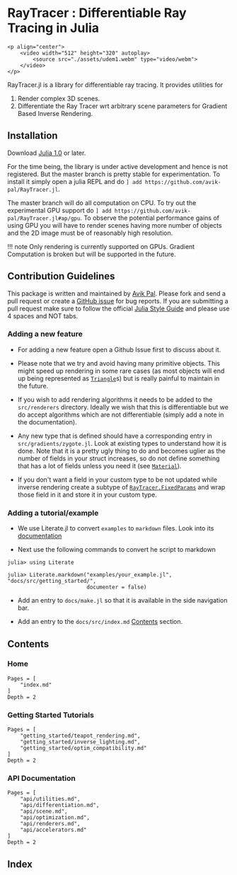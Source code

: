 # RayTracer : Differentiable Ray Tracing in Julia

```@raw html
<p align="center">
    <video width="512" height="320" autoplay>
        <source src="./assets/udem1.webm" type="video/webm">
    </video> 
</p>
```

RayTracer.jl is a library for differentiable ray tracing. It provides utilities for

1. Render complex 3D scenes.
2. Differentiate the Ray Tracer wrt arbitrary scene parameters for Gradient Based
   Inverse Rendering.
                                                                      
## Installation

Download [Julia 1.0](https://julialang.org/) or later. 

For the time being, the library is under active development and hence is not registered. But the
master branch is pretty stable for experimentation. To install it simply open a julia REPL and 
do `] add https://github.com/avik-pal/RayTracer.jl`.

The master branch will do all computation on CPU. To try out the experimental GPU support do
`] add https://github.com/avik-pal/RayTracer.jl#ap/gpu`. To observe the potential performance
gains of using GPU you will have to render scenes having more number of objects and the 2D
image must be of reasonably high resolution.

!!! note
    Only rendering is currently supported on GPUs. Gradient Computation is broken but
    will be supported in the future.

## Contribution Guidelines

This package is written and maintained by [Avik Pal](https://avik-pal.github.io). Please fork and
send a pull request or create a [GitHub issue](https://github.com/avik-pal/RayTracer.jl/issues) for
bug reports. If you are submitting a pull request make sure to follow the official
[Julia Style Guide](https://docs.julialang.org/en/v1/manual/style-guide/index.html) and please use
4 spaces and NOT tabs.

### Adding a new feature

* For adding a new feature open a Github Issue first to discuss about it.

* Please note that we try and avoid having many primitive objects. This might speed up 
  rendering in some rare cases (as most objects will end up being represented as [`Triangle`](@ref)s)
  but is really painful to maintain in the future.

* If you wish to add rendering algorithms it needs to be added to the `src/renderers` directory.
  Ideally we wish that this is differentiable but we do accept algorithms which are not differentiable
  (simply add a note in the documentation).

* Any new type that is defined should have a corresponding entry in `src/gradients/zygote.jl`. Look
  at existing types to understand how it is done. Note that it is a pretty ugly thing to do and
  becomes uglier as the number of fields in your struct increases, so do not define something that has
  a lot of fields unless you need it (see [`Material`](@ref)).

* If you don't want a field in your custom type to be not updated while inverse rendering create a
  subtype of [`RayTracer.FixedParams`](@ref) and wrap those field in it and store it in your custom type.

### Adding a tutorial/example

* We use Literate.jl to convert `examples` to `markdown` files. Look into its
  [documentation](https://fredrikekre.github.io/Literate.jl/stable/)

* Next use the following commands to convert he script to markdown

```
julia> using Literate

julia> Literate.markdown("examples/your_example.jl", "docs/src/getting_started/",
                         documenter = false)
```

* Add an entry to `docs/make.jl` so that it is available in the side navigation bar.

* Add an entry to the `docs/src/index.md` [Contents](@ref) section.

## Contents

### Home

```@contents
Pages = [
    "index.md"
]
Depth = 2
```

### Getting Started Tutorials

```@contents
Pages = [
    "getting_started/teapot_rendering.md",
    "getting_started/inverse_lighting.md",
    "getting_started/optim_compatibility.md"
]
Depth = 2
```

### API Documentation

```@contents
Pages = [
    "api/utilities.md",
    "api/differentiation.md",
    "api/scene.md",
    "api/optimization.md",
    "api/renderers.md",
    "api/accelerators.md"
]
Depth = 2
```

## Index

```@index
```
